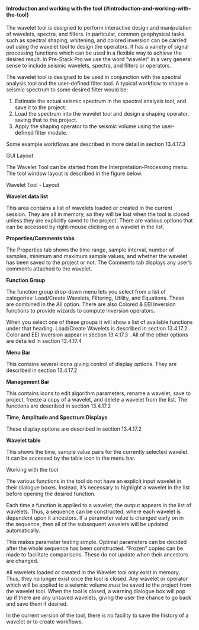 #### Introduction and working with the tool {#introduction-and-working-with-the-tool}

The wavelet tool is designed to perform interactive design and manipulation of wavelets, spectra, and filters. In particular, common geophysical tasks such as spectral shaping, whitening, and colored inversion can be carried out using the wavelet tool to design the operators. It has a variety of signal processing functions which can be used in a flexible way to achieve the desired result. In Pre-Stack Pro we use the word “wavelet” in a very general sense to include seismic wavelets, spectra, and filters or operators.

The wavelet tool is designed to be used in conjunction with the spectral analysis tool and the user-defined filter tool. A typical workflow to shape a seismic spectrum to some desired filter would be:

1.  Estimate the actual seismic spectrum in the spectral analysis tool, and save it to the project.
2.  Load the spectrum into the wavelet tool and design a shaping operator, saving that to the project.
3.  Apply the shaping operator to the seismic volume using the user-defined filter module.

Some example workflows are described in more detail in section 13.4.17.3

GUI Layout

The Wavelet Tool can be started from the Interpretation-Processing menu. The tool window layout is described in the figure below.

Wavelet Tool - Layout

**Wavelet data list**

This area contains a list of wavelets loaded or created in the current session. They are all in memory, so they will be lost when the tool is closed unless they are explicitly saved to the project. There are various options that can be accessed by right-mouse clicking on a wavelet in the list.

**Properties/Comments tabs**

The Properties tab shows the time range, sample interval, number of samples, minimum and maximum sample values, and whether the wavelet has been saved to the project or not. The Comments tab displays any user’s comments attached to the wavelet.

**Function Group**

The function group drop-down menu lets you select from a list of categories: Load/Create Wavelets, Filtering, Utility, and Equations. These are combined in the All option. There are also Colored &amp; EEI Inversion functions to provide wizards to compute Inversion operators.

When you select one of these groups it will show a list of available functions under that heading. Load/Create Wavelets is described in section 13.4.17.2 . Color and EEI Inversion appear in section 13.4.17.3 . All of the other options are detailed in section 13.4.17.4

**Menu Bar**

This contains several icons giving control of display options. They are described in section 13.4.17.2

**Management Bar**

This contains icons to edit algorithm parameters, rename a wavelet, save to project, freeze a copy of a wavelet, and delete a wavelet from the list. The functions are described in section 13.4.17.2

**Time, Amplitude and Spectrum Displays**

These display options are described in section 13.4.17.2

**Wavelet table**

This shows the time, sample value pairs for the currently selected wavelet. It can be accessed by the table icon in the menu bar.

Working with the tool

The various functions in the tool do not have an explicit input wavelet in their dialogue boxes. Instead, it’s necessary to highlight a wavelet in the list before opening the desired function.

Each time a function is applied to a wavelet, the output appears in the list of wavelets. Thus, a sequence can be constructed, where each wavelet is dependent upon it ancestors. If a parameter value is changed early on in the sequence, then all of the subsequent wavelets will be updated automatically.

This makes parameter testing simple. Optimal parameters can be decided after the whole sequence has been constructed. “Frozen” copies can be made to facilitate comparisons. These do not update when their ancestors are changed.

All wavelets loaded or created in the Wavelet tool only exist in memory. Thus, they no longer exist once the tool is closed. Any wavelet or operator which will be applied to a seismic volume _must_ be saved to the project from the wavelet tool. When the tool is closed, a warning dialogue box will pop up if there are any unsaved wavelets, giving the user the chance to go back and save them if desired.

In the current version of the tool, there is no facility to save the history of a wavelet or to create workflows.